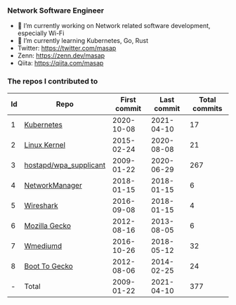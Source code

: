 ### Network Software Engineer
- 🔭 I’m currently working on Network related software development, especially Wi-Fi
- 🌱 I’m currently learning Kubernetes, Go, Rust
- Twitter: https://twitter.com/masap
- Zenn: https://zenn.dev/masap
- Qiita: https://qiita.com/masap

### The repos I contributed to
| Id | Repo | First commit | Last commit | Total commits |
| ------------- | ------------- | ------------- | ------------- | ------------- |
| 1  | [Kubernetes](https://github.com/kubernetes/kubernetes/commits?author=masap) | 2020-10-08 | 2021-04-10 | 17 |
| 2  | [Linux Kernel](https://git.kernel.org/pub/scm/linux/kernel/git/stable/linux.git/log/?qt=author&q=Masashi+Honma) | 2015-02-24 | 2020-08-08 | 21 |
| 3  | [hostapd/wpa_supplicant](https://w1.fi/cgit/hostap/log/?qt=author&q=Masashi+Honma) | 2009-01-22 | 2020-06-29 | 267 |
| 4  | [NetworkManager](https://github.com/NetworkManager/NetworkManager/commits?author=masap) | 2018-01-15 | 2018-01-15 | 6 |
| 5  | [Wireshark](https://github.com/wireshark/wireshark/commits?author=masap) | 2016-09-08 | 2018-01-15 | 4 |
| 6  | [Mozilla Gecko](https://github.com/mozilla/gecko-dev/commits?author=masap) | 2012-08-16 | 2013-08-05 | 6 |
| 7  | [Wmediumd](https://github.com/bcopeland/wmediumd/commits?author=masap) | 2016-10-26 | 2018-05-12 | 32 |
| 8  | [Boot To Gecko](https://github.com/mozilla-b2g/gaia/commits?author=masap) | 2012-08-06 | 2014-02-25 | 24 |
| -  | Total | 2009-01-22 | 2021-04-10 | 377 |
